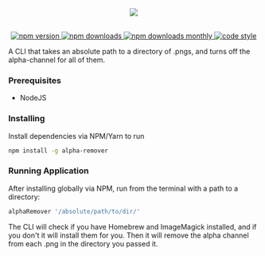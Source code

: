 <div align="center">

  <img width="auto" height="auto" src="https://s3-us-west-2.amazonaws.com/andrew-sadowski-images/AlphaRemover_Slim.png">

</div>
<br />
<p align="center">
  <a href="https://www.npmjs.com/package/alpha-remover">
    <img src="https://img.shields.io/npm/v/alpha-remover.svg?style=flat-square" alt="npm version">
  </a>
    <a href="https://www.npmjs.com/package/alpha-remover">
    <img src="https://img.shields.io/npm/dt/alpha-remover.svg?style=flat-square" alt="npm downloads">
  </a>
  <a href="https://www.npmjs.com/package/alpha-remover">
    <img src="https://img.shields.io/npm/dm/alpha-remover.svg?style=flat-square" alt="npm downloads monthly">
  </a>
  <a href="https://github.com/prettier/prettier">
    <img src="https://img.shields.io/badge/code_style-prettier-ff69b4.svg?style=flat-square" alt="code style" />
  </a>
</p>

A CLI that takes an absolute path to a directory of .pngs, and turns off the alpha-channel for all of them.

### Prerequisites

- NodeJS

### Installing

Install dependencies via NPM/Yarn to run

```bash
npm install -g alpha-remover
```

### Running Application

After installing globally via NPM, run from the terminal with a path to a directory:

```bash
alphaRemover '/absolute/path/to/dir/'
```

The CLI will check if you have Homebrew and ImageMagick installed, and if you don't it will install them for you. Then it will remove the alpha channel from each .png in the directory you passed it.

